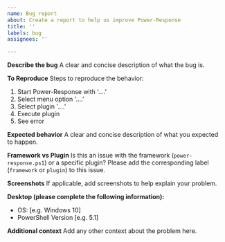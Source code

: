 ```yaml
---
name: Bug report
about: Create a report to help us improve Power-Response
title: ''
labels: bug
assignees: ''

---
```


**Describe the bug**
A clear and concise description of what the bug is.

**To Reproduce**
Steps to reproduce the behavior:
1. Start Power-Response with '....'
2. Select menu option '....'
3. Select plugin '....'
4. Execute plugin
5. See error

**Expected behavior**
A clear and concise description of what you expected to happen.

**Framework vs Plugin**
Is this an issue with the framework (`power-response.ps1`) or a specific plugin? Please add the corresponding label (`framework` or `plugin`) to this issue.

**Screenshots**
If applicable, add screenshots to help explain your problem.

**Desktop (please complete the following information):**
 - OS: [e.g. Windows 10]
 - PowerShell Version [e.g. 5.1]

**Additional context**
Add any other context about the problem here.
